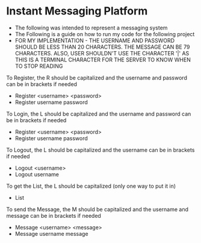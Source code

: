 #  Instant Messaging Platform 
- The following was intended to represent a messaging system 
- The Following is a guide on how to run my code for the following project
- FOR MY IMPLEMENTATION - THE USERNAME AND PASSWORD SHOULD BE LESS THAN 20 CHARACTERS. THE MESSAGE CAN BE 79 CHARACTERS. ALSO, USER SHOULDN'T USE THE CHARACTER '|' AS THIS IS A TERMINAL CHARACTER FOR THE SERVER TO KNOW WHEN TO STOP READING

To Register, the R should be capitalized and the username and password can be in brackets if needed
- Register \<username\> \<password\>
- Register username password

To Login, the L should be capitalized and the username and password can be in brackets if needed
- Register \<username\> \<password\>
- Register username password

To Logout, the L should be capitalized and the username can be in brackets if needed
- Logout \<username\> 
- Logout username 

To get the List, the L should be capitalized (only one way to put it in)
- List

To send the Message, the M should be capitalized and the username and message can be in brackets if needed
- Message \<username\> \<message\>
- Message username message
